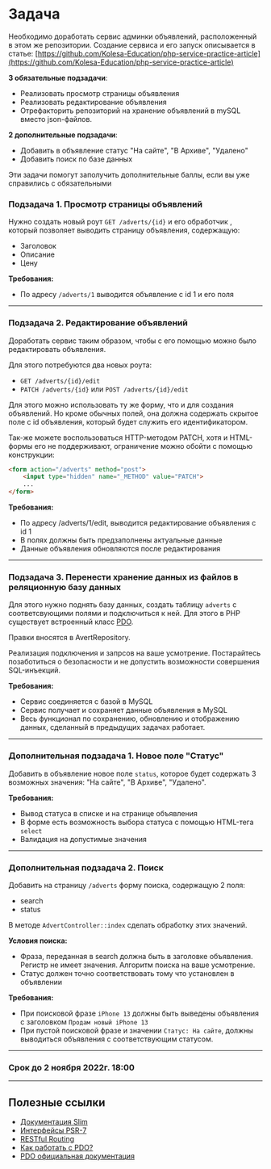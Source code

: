 # Задача
Необходимо доработать сервис админки объявлений, расположенный в этом же репозитории.
Создание сервиса и его запуск описывается в статье: [https://github.com/Kolesa-Education/php-service-practice-article](https://github.com/Kolesa-Education/php-service-practice-article)

**3 обязательные подзадачи**:
- Реализовать просмотр страницы объявления
- Реализовать редактирование объявления
- Отрефакторить репозиторий на хранение объявлений в mySQL вместо json-файлов.

**2 дополнительные подзадачи**:
- Добавить в объявление статус "На сайте", "В Архиве", "Удалено"
- Добавить поиск по базе данных

Эти задачи помогут заполучить дополнительные баллы, если вы уже справились с обязательными

### Подзадача 1. Просмотр страницы объявлений
Нужно создать новый роут `GET /adverts/{id}` и его обработчик , который позволяет выводить страницу объявления, содержащую:
- Заголовок
- Описание
- Цену

**Требования:**
- По адресу `/adverts/1` выводится объявление с id 1 и его поля

****
###  Подзадача 2. Редактирование объявлений
Доработать сервис таким образом, чтобы с его помощью можно было редактировать объявления.

Для этого потребуются два новых роута:
- `GET /adverts/{id}/edit`
- `PATCH /adverts/{id}` или `POST /adverts/{id}/edit`

Для этого можно использовать ту же форму, что и для создания объявлений. Но кроме обычных полей, она должна содержать скрытое поле с id объявления, который будет служить его идентификатором.

Так-же можете воспользоваться HTTP-методом PATCH, хотя и HTML-формы его не поддерживают, ограничение можно обойти с помощью конструкции:
```html
<form action="/adverts" method="post">
    <input type="hidden" name="_METHOD" value="PATCH">
    ...
</form>
```

**Требования:**
- По адресу /adverts/1/edit, выводится редактирование объявления с id 1
- В полях должны быть предзаполнены актуальные данные
- Данные объявления обновляются после редактирования

****

### Подзадача 3. Перенести хранение данных из файлов в реляционную базу данных
Для этого нужно поднять базу данных, создать таблицу `adverts` с соответсвующими полями и подключиться к ней. Для этого в PHP существует встроенный класс [PDO](https://www.php.net/manual/ru/book.pdo.php).

Правки вносятся в AvertRepository.

Реализация подключения и запрсов на ваше усмотрение.
Постарайтесь позаботиться о безопасности и не допустить возможности совершения SQL-инъекций.

**Требования:**
 - Сервис соединяется с базой в MySQL
 - Сервис получает и сохраняет данные объявления в MySQL
 - Весь функционал по сохранению, обновлению и отображению данных, сделанный в предыдущих задачах работает.

****

### Дополнительная подзадача 1. Новое поле "Статус"
Добавить в объявление новое поле `status`, которое будет содержать 3 возможных значения: "На сайте", "В Архиве", "Удалено".

**Требования:**
- Вывод статуса в списке и на странице объявления
- В форме есть возможность выбора статуса с помощью HTML-тега `select`
- Валидация на допустимые значения

****

### Дополнительная подзадача 2. Поиск
Добавить на страницу `/adverts` форму поиска, содержащую 2 поля:
- search
- status

В методе `AdvertController::index` сделать обработку этих значений.

**Условия поиска:**
- Фраза, переданная в search должна быть в заголовке объявления. Регистр не имеет значения. Алгоритм поиска на ваше усмотрение.
- Статус должен точно соответствовать тому что установлен в объявлении

**Требования:**
- При поисковой фразе `iPhone 13` должны быть выведены объявления с заголовком `Продам новый iPhone 13`
- При пустой поисковой фразе и значении `Статус: На сайте`, должны выводиться объявления с соответствующим статусом.

****

### Срок до 2 ноября 2022г. 18:00

****

## Полезные ссылки
- [Документация Slim](https://www.slimframework.com/docs/v4/)
- [Интерфейсы PSR-7](https://www.php-fig.org/psr/psr-7/)
- [RESTful Routing](https://www.learnhowtoprogram.com/c-and-net/basic-web-applications/introduction-to-restful-routing)
- [Как работать с PDO?](https://phpfaq.ru/pdo)
- [PDO официальная документация](https://www.php.net/manual/ru/book.pdo.php)
